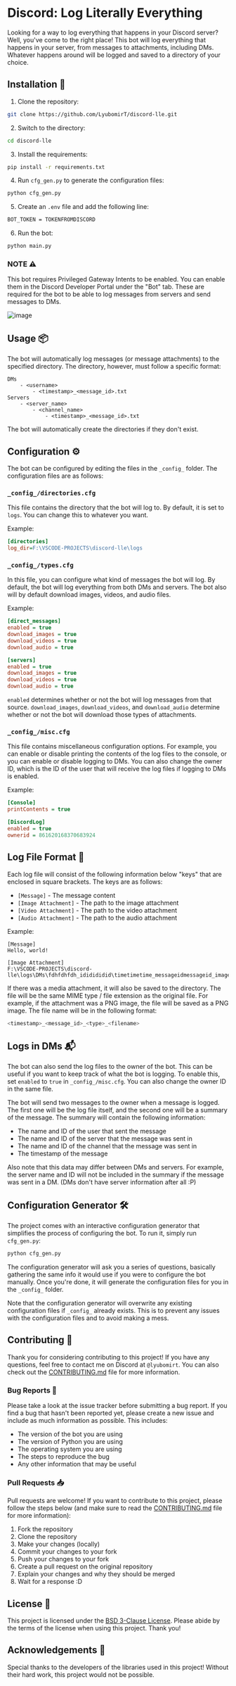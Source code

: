 # Discord: Log Literally Everything

Looking for a way to log everything that happens in your Discord server? Well, you've come to the right place! This bot will log everything that happens in your server, from messages to attachments, including DMs. Whatever happens around will be logged and saved to a directory of your choice.

## Installation 💾

1. Clone the repository:

```bash
git clone https://github.com/LyubomirT/discord-lle.git
```

2. Switch to the directory:

```bash
cd discord-lle
```

3. Install the requirements:

```bash
pip install -r requirements.txt
```

4. Run `cfg_gen.py` to generate the configuration files:

```bash
python cfg_gen.py
```

5. Create an `.env` file and add the following line:

```bash
BOT_TOKEN = TOKENFROMDISCORD
```

6. Run the bot:

```bash
python main.py
```

### NOTE ⚠

This bot requires Privileged Gateway Intents to be enabled. You can enable them in the Discord Developer Portal under the "Bot" tab. These are required for the bot to be able to log messages from servers and send messages to DMs.

![image](https://discordpy.readthedocs.io/en/latest/_images/discord_privileged_intents.png)

## Usage 📦

The bot will automatically log messages (or message attachments) to the specified directory. The directory, however, must follow a specific format:

```
DMs
    - <username>
        - <timestamp>_<message_id>.txt
Servers
    - <server_name>
        - <channel_name>
            - <timestamp>_<message_id>.txt
```

The bot will automatically create the directories if they don't exist.

## Configuration ⚙

The bot can be configured by editing the files in the `_config_` folder. The configuration files are as follows:

### `_config_/directories.cfg`

This file contains the directory that the bot will log to. By default, it is set to `logs`. You can change this to whatever you want.

Example:

```cfg
[directories]
log_dir=F:\VSCODE-PROJECTS\discord-lle\logs
```

### `_config_/types.cfg`

In this file, you can configure what kind of messages the bot will log. By default, the bot will log everything from both DMs and servers. The bot also will by default download images, videos, and audio files.

Example:

```cfg
[direct_messages]
enabled = true
download_images = true
download_videos = true
download_audio = true

[servers]
enabled = true
download_images = true
download_videos = true
download_audio = true
```

`enabled` determines whether or not the bot will log messages from that source. `download_images`, `download_videos`, and `download_audio` determine whether or not the bot will download those types of attachments.

### `_config_/misc.cfg`

This file contains miscellaneous configuration options. For example, you can enable or disable printing the contents of the log files to the console, or you can enable or disable logging to DMs. You can also change the owner ID, which is the ID of the user that will receive the log files if logging to DMs is enabled.

Example:

```cfg
[Console]
printContents = true

[DiscordLog]
enabled = true
ownerid = 861620168370683924
```

## Log File Format 📝

Each log file will consist of the following information below "keys" that are enclosed in square brackets. The keys are as follows:

- `[Message]` - The message content
- `[Image Attachment]` - The path to the image attachment
- `[Video Attachment]` - The path to the video attachment
- `[Audio Attachment]` - The path to the audio attachment

Example:

```
[Message]
Hello, world!

[Image Attachment]
F:\VSCODE-PROJECTS\discord-lle\logs\DMs\fdhfdhfdh_ididididid\timetimetime_messageidmessageid_image_image.png
```

If there was a media attachment, it will also be saved to the directory. The file will be the same MIME type / file extension as the original file. For example, if the attachment was a PNG image, the file will be saved as a PNG image. The file name will be in the following format:

```bash
<timestamp>_<message_id>_<type>_<filename>
```

## Logs in DMs 📬

The bot can also send the log files to the owner of the bot. This can be useful if you want to keep track of what the bot is logging. To enable this, set `enabled` to `true` in `_config_/misc.cfg`. You can also change the owner ID in the same file.

The bot will send two messages to the owner when a message is logged. The first one will be the log file itself, and the second one will be a summary of the message. The summary will contain the following information:

- The name and ID of the user that sent the message
- The name and ID of the server that the message was sent in
- The name and ID of the channel that the message was sent in
- The timestamp of the message

Also note that this data may differ between DMs and servers. For example, the server name and ID will not be included in the summary if the message was sent in a DM. (DMs don't have server information after all :P)

## Configuration Generator 🛠

The project comes with an interactive configuration generator that simplifies the process of configuring the bot. To run it, simply run `cfg_gen.py`:

```bash
python cfg_gen.py
```

The configuration generator will ask you a series of questions, basically gathering the same info it would use if you were to configure the bot manually. Once you're done, it will generate the configuration files for you in the `_config_` folder.

Note that the configuration generator will overwrite any existing configuration files if `_config_` already exists. This is to prevent any issues with the configuration files and to avoid making a mess.

## Contributing 🤝

Thank you for considering contributing to this project! If you have any questions, feel free to contact me on Discord at `@lyubomirt`. You can also check out the [CONTRIBUTING.md](CONTRIBUTING.md) file for more information.

### Bug Reports 🐛

Please take a look at the issue tracker before submitting a bug report. If you find a bug that hasn't been reported yet, please create a new issue and include as much information as possible. This includes:

- The version of the bot you are using
- The version of Python you are using
- The operating system you are using
- The steps to reproduce the bug
- Any other information that may be useful

### Pull Requests 📥

Pull requests are welcome! If you want to contribute to this project, please follow the steps below (and make sure to read the [CONTRIBUTING.md](CONTRIBUTING.md) file for more information):

1. Fork the repository
2. Clone the repository
3. Make your changes (locally)
4. Commit your changes to your fork
5. Push your changes to your fork
6. Create a pull request on the original repository
7. Explain your changes and why they should be merged
8. Wait for a response :D

## License 📜

This project is licensed under the [BSD 3-Clause License](LICENSE). Please abide by the terms of the license when using this project. Thank you!

## Acknowledgements 🙏

Special thanks to the developers of the libraries used in this project! Without their hard work, this project would not be possible.




